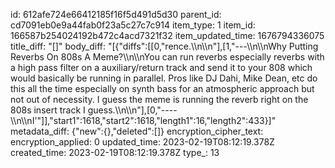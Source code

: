 id: 612afe724e66412185f16f5d491d5d30
parent_id: cd7091eb0e9a44fab0f23a5c27c7c914
item_type: 1
item_id: 166587b254024192b472c4acd7321f32
item_updated_time: 1676794336075
title_diff: "[]"
body_diff: "[{\"diffs\":[[0,\"rence.\\\n\\\n\"],[1,\"---\\\n\\\nWhy Putting Reverbs On 808s A Meme?\\\n\\\nYou can run reverbs especially reverbs with a high pass filter on a auxiliary/return track and send it to your 808 which would basically be running in parallel. Pros like DJ Dahi, Mike Dean, etc do this all the time especially on synth bass for an atmospheric approach but not out of necessity. I guess the meme is running the reverb right on the 808s insert track I guess.\\\n\\\n\"],[0,\"----\\\n\\\nI'\"]],\"start1\":1618,\"start2\":1618,\"length1\":16,\"length2\":433}]"
metadata_diff: {"new":{},"deleted":[]}
encryption_cipher_text: 
encryption_applied: 0
updated_time: 2023-02-19T08:12:19.378Z
created_time: 2023-02-19T08:12:19.378Z
type_: 13